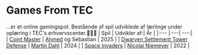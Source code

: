 # Games From TEC
...er et online gamingspot. Bestående af spil udviklede af lærlinge under oplæring i TEC's erhvervscenter.🚀💪🚀
| Spil | Udvikler af:| År |
|:--- |:---| ---:|
| [Coint Master](https://mrsa2660.github.io/CoinMasterX64/) | [Ahmed](https://github.com/mrsa2660) og Sebastian | 2025 |
| [Dwarven Settlement Tower Defense](https://marvik94.github.io/DwarvenSettlementTowerDefense/) | [Martin Dahl](https://github.com/marvik94) | 2024 |
| [Space Invaders](https://gamesfromtec.github.io/Space-Invaders-master/) | [Nicolai Niemeyer](https://github.com/NicolaiNiemeyer) | 2022 |



